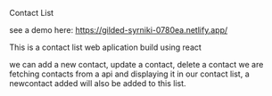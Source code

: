 Contact List

see a demo here: https://gilded-syrniki-0780ea.netlify.app/

This is a contact list web aplication build using react 

we can add a new contact, update a contact, delete a contact
we are fetching contacts from a api and displaying it in our contact list, a newcontact added will also be added to this list.   
